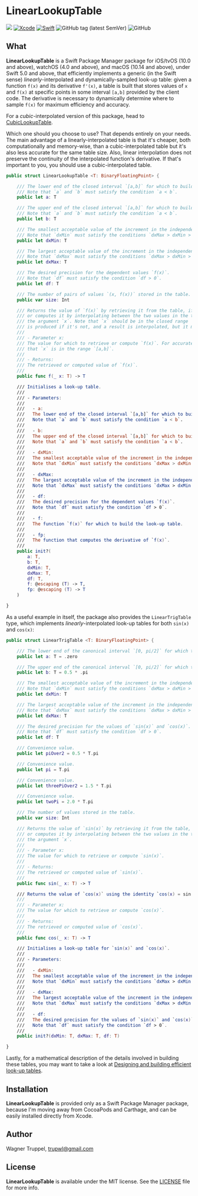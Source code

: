 # LinearLookupTable
![](https://img.shields.io/badge/platforms-iOS%2010%20%7C%20tvOS%2010%20%7C%20watchOS%204%20%7C%20macOS%2010.14-red)
[![Xcode](https://img.shields.io/badge/Xcode-11-blueviolet.svg)](https://developer.apple.com/xcode)
[![Swift](https://img.shields.io/badge/Swift-5.0-orange.svg)](https://swift.org)
![GitHub tag (latest SemVer)](https://img.shields.io/github/v/tag/wltrup/LinearLookupTable)
![GitHub](https://img.shields.io/github/license/wltrup/LinearLookupTable)

## What

**LinearLookupTable** is a Swift Package Manager package for iOS/tvOS (10.0 and above), watchOS (4.0 and above), and macOS (10.14 and above), under Swift 5.0 and above,  that efficiently implements a generic (in the Swift sense) *linearly*-interpolated and dynamically-sampled look-up table: given a function `f(x)` and its derivative `f'(x)`, a table is built that stores values of `x` and `f(x)` at specific points in some interval `[a,b]` provided by the client code. The derivative is necessary to dynamically determine  where to sample `f(x)` for maximum efficiency and accuracy.

For a *cubic*-interpolated version of this package, head to [CubicLookupTable](https://github.com/wltrup/CubicLookupTable).

Which one should you choose to use? That depends entirely on your needs. The main advantage of a linearly-interpolated table is that it's cheaper, both computationally and memory-wise, than a cubic-interpolated table but it's also less accurate for the same table size. Also, linear interpolation does not preserve the continuity of the interpolated function's derivative. If that's important to you, you should use a cubic-interpolated table.

```swift
public struct LinearLookupTable <T: BinaryFloatingPoint> {

    /// The lower end of the closed interval `[a,b]` for which to build the look-up table.
    /// Note that `a` and `b` must satisfy the condition `a < b`.
    public let a: T

    /// The upper end of the closed interval `[a,b]` for which to build the look-up table.
    /// Note that `a` and `b` must satisfy the condition `a < b`.
    public let b: T

    /// The smallest acceptable value of the increment in the independent value `x`.
    /// Note that `dxMin` must satisfy the conditions `dxMax > dxMin > 0`.
    public let dxMin: T

    /// The largest acceptable value of the increment in the independent value `x`.
    /// Note that `dxMax` must satisfy the conditions `dxMax > dxMin > 0`.
    public let dxMax: T

    /// The desired precision for the dependent values `f(x)`.
    /// Note that `df` must satisfy the condition `df > 0`.
    public let df: T

    /// The number of pairs of values `(x, f(x))` stored in the table.
    public var size: Int

    /// Returns the value of `f(x)` by retrieving it from the table, if it exists there,
    /// or computes it by interpolating between the two values in the table that bracket
    /// the argument `x`. Note that `x` should be in the closed range `[a,b]`. No error
    /// is produced if it's not, and a result is interpolated, but it may be wildly innacurate.
    ///
    /// - Parameter x:
    /// The value for which to retrieve or compute `f(x)`. For accurate results, make sure
    /// that `x` is in the range `[a,b]`.
    ///
    /// - Returns:
    /// The retrieved or computed value of `f(x)`.
    ///
    public func f(_ x: T) -> T

    /// Initialises a look-up table.
    ///
    /// - Parameters:
    ///
    ///   - a:
    ///   The lower end of the closed interval `[a,b]` for which to build the look-up table.
    ///   Note that `a` and `b` must satisfy the condition `a < b`.
    ///
    ///   - b:
    ///   The upper end of the closed interval `[a,b]` for which to build the look-up table.
    ///   Note that `a` and `b` must satisfy the condition `a < b`.
    ///
    ///   - dxMin:
    ///   The smallest acceptable value of the increment in the independent value `x`.
    ///   Note that `dxMin` must satisfy the conditions `dxMax > dxMin > 0`.
    ///
    ///   - dxMax:
    ///   The largest acceptable value of the increment in the independent value `x`.
    ///   Note that `dxMax` must satisfy the conditions `dxMax > dxMin > 0`.
    ///
    ///   - df:
    ///   The desired precision for the dependent values `f(x)`.
    ///   Note that `df` must satisfy the condition `df > 0`.
    ///
    ///   - f:
    ///   The function `f(x)` for which to build the look-up table.
    ///
    ///   - fp:
    ///   The function that computes the derivative of `f(x)`.
    ///
    public init?(
        a: T,
        b: T,
        dxMin: T,
        dxMax: T,
        df: T,
        f: @escaping (T) -> T,
        fp: @escaping (T) -> T
    )

}
```

As a useful example in itself, the package also provides the `LinearTrigTable` type, which implements *linearly*-interpolated look-up tables for both `sin(x)` and `cos(x)`:

```swift
public struct LinearTrigTable <T: BinaryFloatingPoint> {

    /// The lower end of the canonical interval `[0, pi/2]` for which to build the look-up table.
    public let a: T = .zero

    /// The upper end of the canonical interval `[0, pi/2]` for which to build the look-up table.
    public let b: T = 0.5 * .pi

    /// The smallest acceptable value of the increment in the independent value `x`.
    /// Note that `dxMin` must satisfy the conditions `dxMax > dxMin > 0`.
    public let dxMin: T

    /// The largest acceptable value of the increment in the independent value `x`.
    /// Note that `dxMax` must satisfy the conditions `dxMax > dxMin > 0`.
    public let dxMax: T

    /// The desired precision for the values of `sin(x)` and `cos(x)`.
    /// Note that `df` must satisfy the condition `df > 0`.
    public let df: T

    /// Convenience value.
    public let piOver2 = 0.5 * T.pi

    /// Convenience value.
    public let pi = T.pi

    /// Convenience value.
    public let threePiOver2 = 1.5 * T.pi

    /// Convenience value.
    public let twoPi = 2.0 * T.pi

    /// The number of values stored in the table.
    public var size: Int

    /// Returns the value of `sin(x)` by retrieving it from the table, if it exists there,
    /// or computes it by interpolating between the two values in the table that bracket
    /// the argument `x`.
    ///
    /// - Parameter x:
    /// The value for which to retrieve or compute `sin(x)`.
    ///
    /// - Returns:
    /// The retrieved or computed value of `sin(x)`.
    ///
    public func sin(_ x: T) -> T

    /// Returns the value of `cos(x)` using the identity `cos(x) = sin(x + pi/2)`.
    ///
    /// - Parameter x:
    /// The value for which to retrieve or compute `cos(x)`.
    ///
    /// - Returns:
    /// The retrieved or computed value of `cos(x)`.
    ///
    public func cos(_ x: T) -> T

    /// Initialises a look-up table for `sin(x)` and `cos(x)`.
    ///
    /// - Parameters:
    ///
    ///   - dxMin:
    ///   The smallest acceptable value of the increment in the independent value `x`.
    ///   Note that `dxMin` must satisfy the conditions `dxMax > dxMin > 0`.
    ///
    ///   - dxMax:
    ///   The largest acceptable value of the increment in the independent value `x`.
    ///   Note that `dxMax` must satisfy the conditions `dxMax > dxMin > 0`.
    ///
    ///   - df:
    ///   The desired precision for the values of `sin(x)` and `cos(x)`.
    ///   Note that `df` must satisfy the condition `df > 0`.
    ///
    public init?(dxMin: T, dxMax: T, df: T)

}
```

Lastly, for a mathematical description of the details involved in building these tables, you may want to take a look at [Designing and building efficient look-up tables](./lookup_tables.pdf). 

## Installation

**LinearLookupTable** is provided only as a Swift Package Manager package, because I'm moving away from CocoaPods and Carthage, and can be easily installed directly from Xcode.

## Author

Wagner Truppel, trupwl@gmail.com

## License

**LinearLookupTable** is available under the MIT license. See the [LICENSE](./LICENSE) file for more info.

